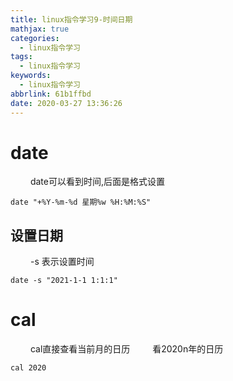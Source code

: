 ```yaml
---
title: linux指令学习9-时间日期
mathjax: true
categories:
  - linux指令学习
tags:
  - linux指令学习
keywords:
  - linux指令学习
abbrlink: 61b1ffbd
date: 2020-03-27 13:36:26
---
```


# date
&emsp;&emsp; date可以看到时间,后面是格式设置
```
date "+%Y-%m-%d 星期%w %H:%M:%S"
```

<!---more-->

## 设置日期
&emsp;&emsp; -s 表示设置时间
```
date -s "2021-1-1 1:1:1"
```

# cal
&emsp;&emsp; cal直接查看当前月的日历
&emsp;&emsp; 看2020n年的日历
```
cal 2020 
```

